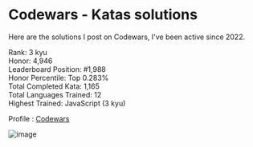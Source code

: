 # Codewars - Katas solutions

Here are the solutions I post on Codewars, I've been active since 2022.

Rank: 3 kyu  
Honor: 4,946  
Leaderboard Position: #1,988  
Honor Percentile: Top 0.283%  
Total Completed Kata: 1,165  
Total Languages Trained: 12  
Highest Trained: JavaScript (3 kyu)

Profile : [Codewars](https://www.codewars.com/users/Sancti0n)

![image](https://www.codewars.com/users/Sancti0n/badges/large)